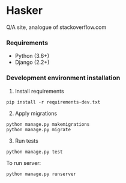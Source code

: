 # Hasker 
Q/A site, analogue of stackoverflow.com

### Requirements
- Python (3.6+)
- Django (2.2+)

### Development environment installation

1. Install requirements
```
pip install -r requirements-dev.txt
```

2. Apply migrations
```
python manage.py makemigrations
python manage.py migrate
```

3. Run tests
```
python manage.py test
```

To run server:
```
python manage.py runserver
```